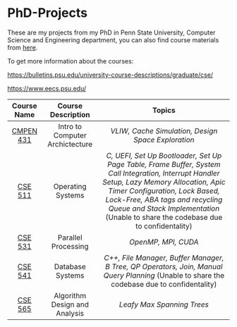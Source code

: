 # PhD-Projects

These are my projects from my PhD in Penn State University, Computer Science and Engineering department, you can also find course materials from [here](https://farukozderim.github.io/PhD-Courses/).


To get more information about the courses:

https://bulletins.psu.edu/university-course-descriptions/graduate/cse/

https://www.eecs.psu.edu/

 | Course Name | Course Description | Topics |
 | :---:      | :---:       | :---:           |
 | [CMPEN 431](https://github.com/FarukOzderim/School-Projects/tree/master/PhD/431) |  Intro to Computer Archictecture | _VLIW, Cache Simulation, Design Space Exploration_ |
 | [CSE 511](https://farukozderim.github.io/PhD-Courses/#CSE%20511%20-%20Operating%20Systems%20Design) |  Operating Systems | _C, UEFI, Set Up Bootloader, Set Up Page Table, Frame Buffer, System Call Integration, Interrupt Handler Setup, Lazy Memory Allocation, Apic Timer Configuration, Lock Based, Lock-Free, ABA tags and recycling Queue and Stack Implementation_ (Unable to share the codebase due to confidentality) |   
 | [CSE 531](https://github.com/FarukOzderim/School-Projects/tree/master/PhD/531) |  Parallel Processing | _OpenMP, MPI, CUDA_  |
 | [CSE 541](https://farukozderim.github.io/PhD-Courses/#CSE%20541%20-%20Database%20Systems) |  Database Systems | _C++, File Manager, Buffer Manager, B Tree, QP Operators, Join, Manual Query Planning_ (Unable to share the codebase due to confidentality) |
 | [CSE 565](https://github.com/FarukOzderim/School-Projects/tree/master/PhD/565-p1) |  Algorithm Design and Analysis | _Leafy Max Spanning Trees_  |
